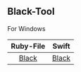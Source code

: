 ## Black-Tool

For Windows

Ruby-File | Swift
:---------: | :----------:
[Black](https://github.com/mrprogrammer2938/Black-Tool-Windows/tree/master/Core/Ruby)   | [Black](https://github.com/mrprogrammer2938/Black-Tool-Windows/tree/master/Core/Swift)  

